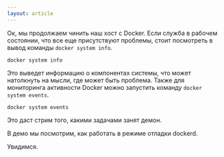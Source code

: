 ```yaml
---
layout: article
---
```

Ок, мы продолжаем чинить наш хост с Docker. Если служба в рабочем состоянии, что все еще присутствуют проблемы, стоит посмотреть в вывод команды `docker system info`. 

```
docker system info
```

Это выведет информацию о компонентах системы, что может натолкнуть на мысли, где может быть проблема. Также для мониторинга активности Docker можно запустить команду `docker system events`. 

```
docker system events 
```

Это даст стрим того, какими задачами занят демон.

В демо мы посмотрим, как работать в режиме отладки dockerd.

Увидимся.
